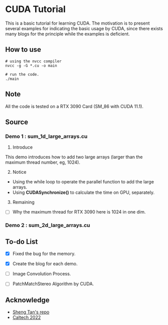 # CUDA Tutorial
This is a basic tutorial for learning CUDA. The motivation is to present several examples for indicating the basic usage by CUDA, since there exists many blogs for the principle while the examples is deficient.

## How to use
```shell
# using the nvcc compiler
nvcc -g -G *.cu -o main

# run the code.
./main
```

## Note
All the code is tested on a RTX 3090 Card (SM_86 with CUDA 11.1).

## Source
### Demo 1 : sum_1d_large_arrays.cu
1. Introduce

This demo introduces how to add two large arrays (larger than the maximum thread number, eg, 1024).

2. Notice
- Using the while loop to operate the parallel function to add the large arrays.
- Using **CUDASynchronize()** to calculate the time on GPU, separately.

3. Remaining
- [ ] Why the maximum thread for RTX 3090 here is 1024 in one dim.
### Demo 2 : sum_2d_large_arrays.cu

## To-do List
- [x] Fixed the bug for the memory.
- [x] Create the blog for each demo.
- [ ] Image Convolution Process.
- [ ] PatchMatchStereo Algorithm by CUDA.


## Acknowledge
- [Sheng Tan's repo](https://github.com/Tony-Tan/CUDA_Freshman)
- [Caltech 2022](http://courses.cms.caltech.edu/cs179/)